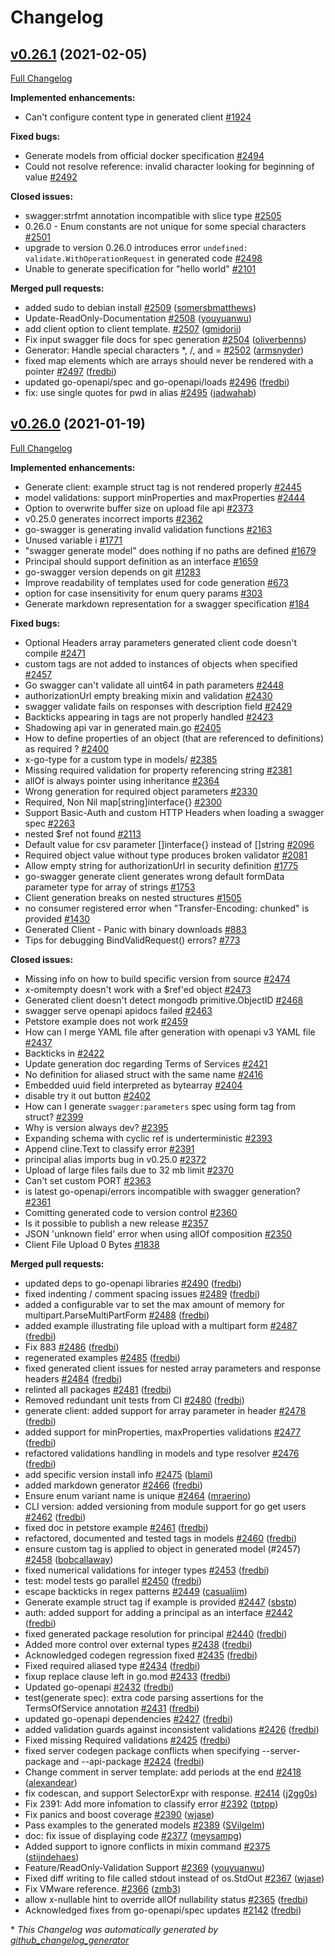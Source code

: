 # Changelog

## [v0.26.1](https://github.com/babbage88/go-swagger/tree/v0.26.1) (2021-02-05)

[Full Changelog](https://github.com/babbage88/go-swagger/compare/v0.26.0...v0.26.1)

**Implemented enhancements:**

- Can't configure content type in generated client [\#1924](https://github.com/babbage88/go-swagger/issues/1924)

**Fixed bugs:**

- Generate models from official docker specification [\#2494](https://github.com/babbage88/go-swagger/issues/2494)
- Could not resolve reference: invalid character looking for beginning of value [\#2492](https://github.com/babbage88/go-swagger/issues/2492)

**Closed issues:**

- swagger:strfmt annotation incompatible with slice type [\#2505](https://github.com/babbage88/go-swagger/issues/2505)
- 0.26.0 - Enum constants are not unique for some special characters [\#2501](https://github.com/babbage88/go-swagger/issues/2501)
- upgrade to version 0.26.0 introduces error `undefined: validate.WithOperationRequest` in generated code [\#2498](https://github.com/babbage88/go-swagger/issues/2498)
- Unable to generate specification for "hello world" [\#2101](https://github.com/babbage88/go-swagger/issues/2101)

**Merged pull requests:**

- added sudo to debian install [\#2509](https://github.com/babbage88/go-swagger/pull/2509) ([somersbmatthews](https://github.com/somersbmatthews))
- Update-ReadOnly-Documentation [\#2508](https://github.com/babbage88/go-swagger/pull/2508) ([youyuanwu](https://github.com/youyuanwu))
- add client option to client template. [\#2507](https://github.com/babbage88/go-swagger/pull/2507) ([gmidorii](https://github.com/gmidorii))
- Fix input swagger file docs for spec generation [\#2504](https://github.com/babbage88/go-swagger/pull/2504) ([oliverbenns](https://github.com/oliverbenns))
- Generator: Handle special characters \*, /, and = [\#2502](https://github.com/babbage88/go-swagger/pull/2502) ([armsnyder](https://github.com/armsnyder))
- fixed map elements which are arrays should never be rendered with a pointer [\#2497](https://github.com/babbage88/go-swagger/pull/2497) ([fredbi](https://github.com/fredbi))
- updated go-openapi/spec and go-openapi/loads [\#2496](https://github.com/babbage88/go-swagger/pull/2496) ([fredbi](https://github.com/fredbi))
- fix: use single quotes for pwd in alias [\#2495](https://github.com/babbage88/go-swagger/pull/2495) ([jadwahab](https://github.com/jadwahab))

## [v0.26.0](https://github.com/babbage88/go-swagger/tree/v0.26.0) (2021-01-19)

[Full Changelog](https://github.com/babbage88/go-swagger/compare/v0.25.0...v0.26.0)

**Implemented enhancements:**

- Generate client: example struct tag is not rendered properly [\#2445](https://github.com/babbage88/go-swagger/issues/2445)
- model validations: support minProperties and maxProperties [\#2444](https://github.com/babbage88/go-swagger/issues/2444)
- Option to overwrite buffer size on upload file api  [\#2373](https://github.com/babbage88/go-swagger/issues/2373)
- v0.25.0 generates incorrect imports [\#2362](https://github.com/babbage88/go-swagger/issues/2362)
- go-swagger is generating invalid validation functions [\#2163](https://github.com/babbage88/go-swagger/issues/2163)
- Unused variable i [\#1771](https://github.com/babbage88/go-swagger/issues/1771)
- "swagger generate model" does nothing if no paths are defined [\#1679](https://github.com/babbage88/go-swagger/issues/1679)
- Principal should support definition as an interface [\#1659](https://github.com/babbage88/go-swagger/issues/1659)
- go-swagger version depends on git [\#1283](https://github.com/babbage88/go-swagger/issues/1283)
- Improve readability of templates used for code generation [\#673](https://github.com/babbage88/go-swagger/issues/673)
- option for case insensitivity for enum query params [\#303](https://github.com/babbage88/go-swagger/issues/303)
- Generate markdown representation for a swagger specification [\#184](https://github.com/babbage88/go-swagger/issues/184)

**Fixed bugs:**

- Optional Headers array parameters generated client code doesn't compile [\#2471](https://github.com/babbage88/go-swagger/issues/2471)
- custom tags are not added to instances of objects when specified [\#2457](https://github.com/babbage88/go-swagger/issues/2457)
- Go swagger can't validate all uint64 in path parameters [\#2448](https://github.com/babbage88/go-swagger/issues/2448)
- authorizationUrl empty breaking mixin and validation [\#2430](https://github.com/babbage88/go-swagger/issues/2430)
- swagger validate fails on responses with description field [\#2429](https://github.com/babbage88/go-swagger/issues/2429)
- Backticks appearing in tags are not properly handled [\#2423](https://github.com/babbage88/go-swagger/issues/2423)
- Shadowing api var in generated main.go [\#2405](https://github.com/babbage88/go-swagger/issues/2405)
- How to define properties of an object \(that are referenced to definitions\) as required ? [\#2400](https://github.com/babbage88/go-swagger/issues/2400)
- x-go-type for a custom type in models/ [\#2385](https://github.com/babbage88/go-swagger/issues/2385)
- Missing required validation for property referencing string [\#2381](https://github.com/babbage88/go-swagger/issues/2381)
- allOf is always pointer using inheritance [\#2364](https://github.com/babbage88/go-swagger/issues/2364)
- Wrong generation for required object parameters [\#2330](https://github.com/babbage88/go-swagger/issues/2330)
- Required, Non Nil map\[string\]interface{} [\#2300](https://github.com/babbage88/go-swagger/issues/2300)
- Support Basic-Auth and custom HTTP Headers when loading a swagger spec [\#2263](https://github.com/babbage88/go-swagger/issues/2263)
- nested  $ref not found [\#2113](https://github.com/babbage88/go-swagger/issues/2113)
- Default value for csv parameter \[\]interface{} instead of \[\]string [\#2096](https://github.com/babbage88/go-swagger/issues/2096)
- Required object value without type produces broken validator [\#2081](https://github.com/babbage88/go-swagger/issues/2081)
- Allow empty string for authorizationUrl in security definition [\#1775](https://github.com/babbage88/go-swagger/issues/1775)
- go-swagger generate client generates wrong default formData parameter type for array of strings [\#1753](https://github.com/babbage88/go-swagger/issues/1753)
- Client generation breaks on nested structures [\#1505](https://github.com/babbage88/go-swagger/issues/1505)
- no consumer registered error when "Transfer-Encoding: chunked" is provided [\#1430](https://github.com/babbage88/go-swagger/issues/1430)
- Generated Client - Panic with binary downloads [\#883](https://github.com/babbage88/go-swagger/issues/883)
- Tips for debugging BindValidRequest\(\) errors? [\#773](https://github.com/babbage88/go-swagger/issues/773)

**Closed issues:**

- Missing info on how to build specific version from source [\#2474](https://github.com/babbage88/go-swagger/issues/2474)
- x-omitempty doesn't work with a $ref'ed object [\#2473](https://github.com/babbage88/go-swagger/issues/2473)
- Generated client doesn't detect mongodb primitive.ObjectID [\#2468](https://github.com/babbage88/go-swagger/issues/2468)
- swagger serve openapi apidocs failed [\#2463](https://github.com/babbage88/go-swagger/issues/2463)
- Petstore example does not work [\#2459](https://github.com/babbage88/go-swagger/issues/2459)
- How can I merge YAML file after generation with openapi v3 YAML file [\#2437](https://github.com/babbage88/go-swagger/issues/2437)
- Backticks in  [\#2422](https://github.com/babbage88/go-swagger/issues/2422)
- Update generation doc regarding Terms of Services [\#2421](https://github.com/babbage88/go-swagger/issues/2421)
- No definition for aliased struct with the same name [\#2416](https://github.com/babbage88/go-swagger/issues/2416)
- Embedded uuid field interpreted as bytearray [\#2404](https://github.com/babbage88/go-swagger/issues/2404)
- disable try it out button [\#2402](https://github.com/babbage88/go-swagger/issues/2402)
- How can I generate `swagger:parameters` spec using form tag from struct? [\#2399](https://github.com/babbage88/go-swagger/issues/2399)
- Why is version always dev? [\#2395](https://github.com/babbage88/go-swagger/issues/2395)
- Expanding schema with cyclic ref is underterministic [\#2393](https://github.com/babbage88/go-swagger/issues/2393)
- Append cline.Text  to classify error [\#2391](https://github.com/babbage88/go-swagger/issues/2391)
- principal alias imports bug in v0.25.0 [\#2372](https://github.com/babbage88/go-swagger/issues/2372)
- Upload of large files fails due to 32 mb limit [\#2370](https://github.com/babbage88/go-swagger/issues/2370)
- Can't set custom PORT [\#2363](https://github.com/babbage88/go-swagger/issues/2363)
- is latest go-openapi/errors incompatible with swagger generation? [\#2361](https://github.com/babbage88/go-swagger/issues/2361)
- Comitting generated code to version control [\#2360](https://github.com/babbage88/go-swagger/issues/2360)
- Is it possible to publish a new release [\#2357](https://github.com/babbage88/go-swagger/issues/2357)
- JSON 'unknown field' error when using allOf composition [\#2350](https://github.com/babbage88/go-swagger/issues/2350)
- Client File Upload 0 Bytes [\#1838](https://github.com/babbage88/go-swagger/issues/1838)

**Merged pull requests:**

- updated deps to go-openapi libraries [\#2490](https://github.com/babbage88/go-swagger/pull/2490) ([fredbi](https://github.com/fredbi))
- fixed indenting / comment spacing issues [\#2489](https://github.com/babbage88/go-swagger/pull/2489) ([fredbi](https://github.com/fredbi))
- added a configurable var to set the max amount of memory for multipart.ParseMultiPartForm [\#2488](https://github.com/babbage88/go-swagger/pull/2488) ([fredbi](https://github.com/fredbi))
- added example illustrating file upload with a multipart form [\#2487](https://github.com/babbage88/go-swagger/pull/2487) ([fredbi](https://github.com/fredbi))
- Fix 883 [\#2486](https://github.com/babbage88/go-swagger/pull/2486) ([fredbi](https://github.com/fredbi))
- regenerated examples [\#2485](https://github.com/babbage88/go-swagger/pull/2485) ([fredbi](https://github.com/fredbi))
- fixed generated client issues for nested array parameters and response headers [\#2484](https://github.com/babbage88/go-swagger/pull/2484) ([fredbi](https://github.com/fredbi))
- relinted all packages [\#2481](https://github.com/babbage88/go-swagger/pull/2481) ([fredbi](https://github.com/fredbi))
- Removed redundant unit tests from CI [\#2480](https://github.com/babbage88/go-swagger/pull/2480) ([fredbi](https://github.com/fredbi))
- generate client: added support for array parameter in header [\#2478](https://github.com/babbage88/go-swagger/pull/2478) ([fredbi](https://github.com/fredbi))
- added support for minProperties, maxProperties validations [\#2477](https://github.com/babbage88/go-swagger/pull/2477) ([fredbi](https://github.com/fredbi))
- refactored validations handling in models and type resolver [\#2476](https://github.com/babbage88/go-swagger/pull/2476) ([fredbi](https://github.com/fredbi))
- add specific version install info [\#2475](https://github.com/babbage88/go-swagger/pull/2475) ([blami](https://github.com/blami))
- added markdown generator [\#2466](https://github.com/babbage88/go-swagger/pull/2466) ([fredbi](https://github.com/fredbi))
- Ensure enum variant name is unique [\#2464](https://github.com/babbage88/go-swagger/pull/2464) ([mraerino](https://github.com/mraerino))
- CLI version: added versioning from module support for go get users [\#2462](https://github.com/babbage88/go-swagger/pull/2462) ([fredbi](https://github.com/fredbi))
- fixed doc in petstore example [\#2461](https://github.com/babbage88/go-swagger/pull/2461) ([fredbi](https://github.com/fredbi))
- refactored, documented and tested tags in models [\#2460](https://github.com/babbage88/go-swagger/pull/2460) ([fredbi](https://github.com/fredbi))
- ensure custom tag is applied to object in generated model \(\#2457\) [\#2458](https://github.com/babbage88/go-swagger/pull/2458) ([bobcallaway](https://github.com/bobcallaway))
- fixed numerical validations for integer types [\#2453](https://github.com/babbage88/go-swagger/pull/2453) ([fredbi](https://github.com/fredbi))
- test: model tests go parallel [\#2450](https://github.com/babbage88/go-swagger/pull/2450) ([fredbi](https://github.com/fredbi))
- escape backticks in regex patterns [\#2449](https://github.com/babbage88/go-swagger/pull/2449) ([casualjim](https://github.com/casualjim))
- Generate example struct tag if example is provided [\#2447](https://github.com/babbage88/go-swagger/pull/2447) ([sbstp](https://github.com/sbstp))
- auth: added support for adding a principal as an interface  [\#2442](https://github.com/babbage88/go-swagger/pull/2442) ([fredbi](https://github.com/fredbi))
- fixed generated package resolution for principal [\#2440](https://github.com/babbage88/go-swagger/pull/2440) ([fredbi](https://github.com/fredbi))
- Added more control over external types [\#2438](https://github.com/babbage88/go-swagger/pull/2438) ([fredbi](https://github.com/fredbi))
- Acknowledged codegen regression fixed [\#2435](https://github.com/babbage88/go-swagger/pull/2435) ([fredbi](https://github.com/fredbi))
- Fixed required aliased type [\#2434](https://github.com/babbage88/go-swagger/pull/2434) ([fredbi](https://github.com/fredbi))
- fixup replace clause left in go.mod [\#2433](https://github.com/babbage88/go-swagger/pull/2433) ([fredbi](https://github.com/fredbi))
- Updated go-openapi [\#2432](https://github.com/babbage88/go-swagger/pull/2432) ([fredbi](https://github.com/fredbi))
- test\(generate spec\): extra code parsing assertions for the TermsOfService annotation [\#2431](https://github.com/babbage88/go-swagger/pull/2431) ([fredbi](https://github.com/fredbi))
- updated go-openapi dependencies [\#2427](https://github.com/babbage88/go-swagger/pull/2427) ([fredbi](https://github.com/fredbi))
- added validation guards against inconsistent validations [\#2426](https://github.com/babbage88/go-swagger/pull/2426) ([fredbi](https://github.com/fredbi))
- Fixed missing Required validations [\#2425](https://github.com/babbage88/go-swagger/pull/2425) ([fredbi](https://github.com/fredbi))
- fixed server codegen package conflicts when specifying --server-package and --api-package [\#2424](https://github.com/babbage88/go-swagger/pull/2424) ([fredbi](https://github.com/fredbi))
- Change comment in server template: add periods at the end [\#2418](https://github.com/babbage88/go-swagger/pull/2418) ([alexandear](https://github.com/alexandear))
- fix codescan, and support SelectorExpr with response. [\#2414](https://github.com/babbage88/go-swagger/pull/2414) ([j2gg0s](https://github.com/j2gg0s))
- Fix 2391: Add more infomation to classify error [\#2392](https://github.com/babbage88/go-swagger/pull/2392) ([tptpp](https://github.com/tptpp))
- Fix panics and boost coverage [\#2390](https://github.com/babbage88/go-swagger/pull/2390) ([wjase](https://github.com/wjase))
- Pass examples to the generated models [\#2389](https://github.com/babbage88/go-swagger/pull/2389) ([SVilgelm](https://github.com/SVilgelm))
- doc: fix issue of displaying code [\#2377](https://github.com/babbage88/go-swagger/pull/2377) ([meysampg](https://github.com/meysampg))
- Added support to ignore conflicts in mixin command [\#2375](https://github.com/babbage88/go-swagger/pull/2375) ([stijndehaes](https://github.com/stijndehaes))
- Feature/ReadOnly-Validation Support [\#2369](https://github.com/babbage88/go-swagger/pull/2369) ([youyuanwu](https://github.com/youyuanwu))
- Fixed diff writing to file called stdout instead of os.StdOut [\#2367](https://github.com/babbage88/go-swagger/pull/2367) ([wjase](https://github.com/wjase))
- Fix VMware reference. [\#2366](https://github.com/babbage88/go-swagger/pull/2366) ([zmb3](https://github.com/zmb3))
- allow x-nullable hint to override allOf nullability status [\#2365](https://github.com/babbage88/go-swagger/pull/2365) ([fredbi](https://github.com/fredbi))
- Acknowledged fixes from go-openapi/spec updates [\#2142](https://github.com/babbage88/go-swagger/pull/2142) ([fredbi](https://github.com/fredbi))



\* *This Changelog was automatically generated by [github_changelog_generator](https://github.com/github-changelog-generator/github-changelog-generator)*

